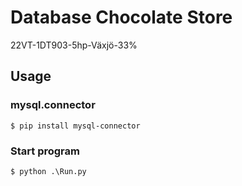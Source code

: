 # Database Chocolate Store

22VT-1DT903-5hp-Växjö-33%

## Usage
### mysql.connector
```
$ pip install mysql-connector
```
### Start program
```
$ python .\Run.py
```
